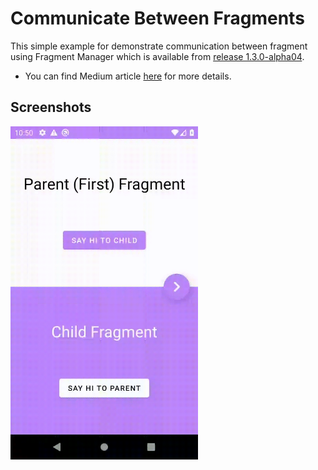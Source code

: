 # Communicate Between Fragments

This simple example for demonstrate communication between fragment using Fragment Manager which is available from [release 1.3.0-alpha04](https://developer.android.com/jetpack/androidx/releases/fragment#1.3.0-alpha04).

- You can find Medium article [here](https://medium.com/@swnishan/the-modern-way-to-pass-data-between-fragments-b305cabbf2f2) for more details.

## Screenshots 

<img src="./screenshot.gif" width=300/>
